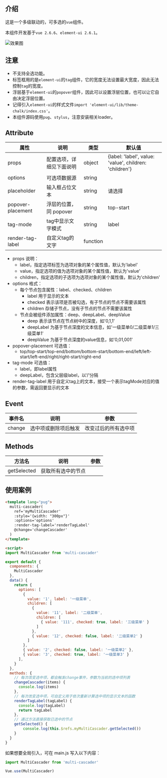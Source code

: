 ## 介绍

这是一个多级联动的，可多选的```vue```组件。

本组件开发基于```vue 2.6.6```、```element-ui 2.6.1```。

<img src="http://cdn.ninix.cn/multi-cascader.png" alt="效果图">

## 注意

* 不支持全选功能。
* 标签框用的是```element-ui```的```tag```组件，它的宽度无法设置最大宽度，因此无法控制```tag```的宽度。
* 浮层基于```element-ui```的```popover```组件，因此可以设置浮层位置，也可以让它自由决定浮层位置。
* 记得引入```element-ui```的样式文件```import 'element-ui/lib/theme-chalk/index.css'```。
* 本组件源码使用```pug```、```stylus```，注意安装相关loader。


## Attribute

属性|说明|类型|默认值
----|----|----|--
props                  | 配置选项，详细见下面说明      | object   | {label: 'label', value: 'value', children: 'children'}
options                | 可选项数据源                  | string
placeholder            | 输入框占位文本                | string   | 请选择
popover-placement      | 浮层的位置，同 popover        | string   | top-start
tag-mode                | tag中显示文字模式             | string   | label
render-tag-label       | 自定义tag的文字               | function

* props 说明：
    * label，指定选项标签为选项对象的某个属性值，默认为'label'
    * value，指定选项的值为选项对象的某个属性值，默认为'value'
    * children，指定选项的子选项为选项对象的某个属性值，默认为'children'
* options 格式：
    * 每个节点包含属性：label、checked、children
        * label 用于显示的文本
        * checked 表示该项是否被勾选，有子节点的节点不需要该属性
        * children 存储子节点，没有子节点的节点不需要该属性
    * 节点会被组件添加属性：deep、deepLabel、deepValue
        * deep 表示该节点在节点树中的深度，如'0,1,1'
        * deepLabel 为基于节点深度的文本信息，如'一级菜单0/二级菜单1/三级菜单1'
        * deepValue 为基于节点深度的value信息，如'0,01,001'
* popover-placement 可选值：
    * top/top-start/top-end/bottom/bottom-start/bottom-end/left/left-start/left-end/right/right-start/right-end
* tag-mode 可选值：
    * label，即label属性
    * deepLabel，包含父层级label，以‘/’分隔
* render-tag-label 用于自定义tag上的文本，接受一个表示tagMode对应的值的参数，需返回要显示的文本

## Event

事件名      |   说明                            | 参数
------------|-----------------------------------|---------
change      |   选中项或删除项后触发            | 改变过后的所有选中项

## Methods

方法名      |   说明                            |   参数
------------|-----------------------------------|-------------
getSelected |   获取所有选中的节点              |

## 使用案例

```html
<template lang="pug">
  multi-cascader(
    ref='myMultiCascader'
    :style='{width: "300px"}'
    :options='options'
    :render-tag-label='renderTagLabel'
    @change='changeCascader'
  )
</template>

<script>
import MultiCascader from 'multi-cascader'

export default {
  components: {
    MultiCascader
  },
  data() {
    return {
      options: [
        {
          value: '1', label: '一级菜单',
          children: [
            {
              value: '11', label: '二级菜单',
              children: [
                { value: '111', checked: true, label: '三级菜单' }
              ]
            },
            { value: '12', checked: false, label: '二级菜单2' }
          ]
        },
        { value: '2', checked: false, label: '一级菜单2' },
        { value: '3', checked: true, label: '一级菜单3' }
      ],
    }
  },
  methods: {
    // 每次改变选中项，都会触发change事件，参数为当前的选中项列表
    changeCascader(items) {
      console.log(items)
    },
    // 每次改变选中项，可自定义用于依次重新计算选中项的显示文本的函数
    renderTagLabel(tagLabel) {
      console.log(tagLabel)
      return tagLabel
    },
    // 通过方法直接获取已选中的节点
    getSelected() {
        console.log(this.$refs.myMultiCascader.getSelected())
    }
  }
}
```

如果想要全局引入，可在 main.js 写入以下内容：

```js
import MultiCascader from 'multi-cascader'

Vue.use(MultiCascader)
```